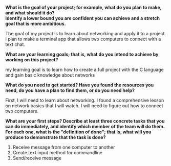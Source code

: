**What is the goal of your project; for example, what do you plan to make, and what should it do?  
Identify a lower bound you are confident you can achieve and a stretch goal that is more ambitious.**

The goal of my project is to learn about networking and apply it to a project. I plan to make a terminal app that allows two computers to connect with a text chat.

**What are your learning goals; that is, what do you intend to achieve by working on this project?**

my learning goal is to learn how to create a full project with the C language and gain basic knowledge about networks 

**What do you need to get started?  Have you found the resources you need, do you have a plan to find them, or do you need help?**

First, I will need to learn about networking. I found a comprehensive lesson on network basics that I will watch. I will need to figure out how to connect two computers. 

**What are your first steps?  Describe at least three concrete tasks that you can do immediately, and identify which member of the team will do them.  For each one, what is the "definition of done"; that is, what will you produce to demonstrate that the task is done?**

  1) Receive message from one computer to another
  2) Create text input method for commandline 
  3) Send/receive message 
